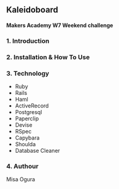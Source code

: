 ## Kaleidoboard

#### Makers Academy W7 Weekend challenge

### 1. Introduction

### 2. Installation & How To Use

### 3. Technology
* Ruby
* Rails
* Haml
* ActiveRecord
* Postgresql
* Paperclip
* Devise
* RSpec
* Capybara
* Shoulda
* Database Cleaner

### 4. Authour
Misa Ogura
